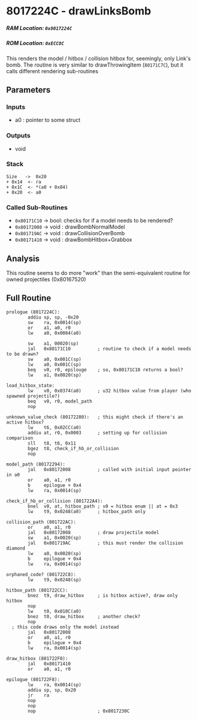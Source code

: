 # 8017224C - drawLinksBomb
##### RAM Location: `0x8017224C`
##### ROM Location: `0xECC8C`

This renders the model / hitbox / collision hitbox for, seemingly, only Link's bomb.
The routine is very similar to drawThrowingItem (`80171C7C`), but it calls different rendering sub-routines

## Parameters
### Inputs
* a0 : pointer to some struct

### Outputs
* void

### Stack
```
Size   ->  0x20
+ 0x14  <- ra
+ 0x1C  <- *(a0 + 0x84)
+ 0x20  <- a0
```

### Called Sub-Routines
* `0x80171C10` -> bool: checks for if a model needs to be rendered?
* `0x80172008` -> void : drawBombNormalModel
* `0x801719AC` -> void : drawCollisionOverBomb
* `0x80171410` -> void : drawBombHitbox+Grabbox

## Analysis
This routine seems to do more "work" than the semi-equivalent routine for owned projectiles (0x80167520)

## Full Routine
```Assembly
prologue (8017224C):
        addiu sp, sp, -0x20
        sw    ra, 0x0014(sp)
        or    a1, a0, r0
        lw    a0, 0x0084(a0)

        sw    a1, 00020(sp)
        jal   0x80171C10          ; routine to check if a model needs to be drawn?
        sw    a0, 0x001C(sp)
        lw    a0, 0x001C(sp)
        beq   v0, r0, epilouge    ; so, 0x80171C10 returns a bool?
        lw    a1, 0x0020(sp)

load_hitbox_state:
        lw    v0, 0x0374(a0)      ; u32 hitbox value from player (who spawned projectile?)
        beq   v0, r0, model_path
        nop

unknown_value_check (80172280):   ; this might check if there's an active hitbox?
        lw    t6, 0x02CC(a0)
        addiu at, r0, 0x0003      ; setting up for collision comparison
        sll   t8, t6, 0x11
        bgez  t8, check_if_hb_or_collision
        nop

model_path (80172294):
        jal   0x80172008          ; called with initial input pointer in a0
        or    a0, a1, r0
        b     epilogue + 0x4
        lw    ra, 0x0014(sp)

check_if_hb_or_collision (801722A4):
        bnel  v0, at, hitbox_path ; v0 = hitbox enum || at = 0x3
        lw    t9, 0x0248(a0)      ; hitbox_path only

collision_path (801722AC):
        or    a0, a1, r0
        jal   0x80172008          ; draw projectile model
        sw    a1, 0x0020(sp)
        jal   0x801719AC          ; this must render the collision diamond
        lw    a0, 0x0020(sp)
        b     epilogue + 0x4
        lw    ra, 0x0014(sp)

orphaned_code? (801722C8):
        lw    t9, 0x0248(sp)

hitbox_path (801722CC):
        bnez  t9, draw_hitbox     ; is hitbox active?, draw only hitbox
        nop
        lw    t0, 0x010C(a0)
        bnez  t0, draw_hitbox     ; another check?
        nop
  ; this code draws only the model instead
        jal   0x80172008
        or    a0, a1, r0
        b     epilogue + 0x4
        lw    ra, 0x0014(sp)

draw_hitbox (801722F0):
        jal   0x80171410
        or    a0, a1, r0

epilogue (801722F8):
        lw    ra, 0x0014(sp)
        addiu sp, sp, 0x20
        jr    ra
        nop
        nop
        nop                       ; 0x8017230C
```
